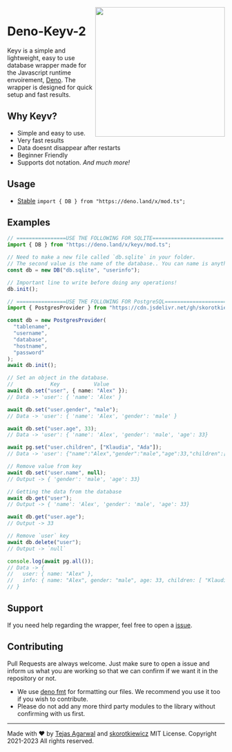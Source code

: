 <img align="right" src="banner.png" height="300" />

# Deno-Keyv-2

Keyv is a simple and lightweight, easy to use database wrapper made for the Javascript runtime envoirement, [Deno](https://deno.land/). The wrapper is designed for quick setup and fast results.

## Why Keyv?

- Simple and easy to use.
- Very fast results
- Data doesnt disappear after restarts
- Beginner Friendly
- Supports dot notation.
  _And much more!_

## Usage

- [Stable](https://deno.land/x/keyv) `import { DB } from "https://deno.land/x/mod.ts";`

## Examples

```typescript
// ================USE THE FOLLOWING FOR SQLITE=======================
import { DB } from "https://deno.land/x/keyv/mod.ts";

// Need to make a new file called `db.sqlite` in your folder.
// The second value is the name of the database.. You can name is anything you want
const db = new DB("db.sqlite", "userinfo");

// Important line to write before doing any operations!
db.init();

// ================USE THE FOLLOWING FOR PostgreSQL=======================
import { PostgresProvider } from "https://cdn.jsdelivr.net/gh/skorotkiewicz/deno-keyv-2/mod.ts";

const db = new PostgresProvider(
  "tablename",
  "username",
  "database",
  "hostname",
  "password"
);
await db.init();

// Set an object in the database.
//            Key           Value
await db.set("user", { name: "Alex" });
// Data -> 'user': { 'name': 'Alex' }

await db.set("user.gender", "male");
// Data -> 'user': { 'name': 'Alex', 'gender': 'male' }

await db.set("user.age", 33);
// Data -> 'user': { 'name': 'Alex', 'gender': 'male', 'age': 33}

await pg.set("user.children", ["Klaudia", "Ada"]);
// Data -> 'user': {"name":"Alex","gender":"male","age":33,"children":["Klaudia","Ada"]}

// Remove value from key
await db.set("user.name", null);
// Output -> { 'gender': 'male', 'age': 33}

// Getting the data from the database
await db.get("user");
// Output -> { 'name': 'Alex', 'gender': 'male', 'age': 33}

await db.get("user.age");
// Output -> 33

// Remove `user` key
await db.delete("user");
// Output -> `null`

console.log(await pg.all());
// Data -> {
//   user: { name: "Alex" },
//   info: { name: "Alex", gender: "male", age: 33, children: [ "Klaudia", "Ada" ] }
// }
```

## Support

If you need help regarding the wrapper, feel free to open a [issue](https://github.com/skorotkiewicz/deno-keyv/issues).

## Contributing

Pull Requests are always welcome. Just make sure to open a issue and inform us what you are working so that we can confirm if we want it in the repository or not.

- We use [deno fmt](https://deno.land/manual/tools/formatter) for formatting our files. We recommend you use it too if you wish to contribute.
- Please do not add any more third party modules to the library without confirming with us first.

---

Made with ❤ by [Tejas Agarwal](https://github.com/tejasag) and [skorotkiewicz](https://github.com/skorotkiewicz)
MIT License. Copyright 2021-2023 All rights reserved.
